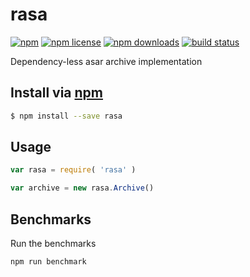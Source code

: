 # rasa
[![npm](https://img.shields.io/npm/v/rasa.svg?style=flat-square)](https://npmjs.com/package/rasa)
[![npm license](https://img.shields.io/npm/l/rasa.svg?style=flat-square)](https://npmjs.com/package/rasa)
[![npm downloads](https://img.shields.io/npm/dm/rasa.svg?style=flat-square)](https://npmjs.com/package/rasa)
[![build status](https://img.shields.io/travis/jhermsmeier/node-rasa/master.svg?style=flat-square)](https://travis-ci.org/jhermsmeier/node-rasa)

Dependency-less asar archive implementation

## Install via [npm](https://npmjs.com)

```sh
$ npm install --save rasa
```

## Usage

```js
var rasa = require( 'rasa' )
```

```js
var archive = new rasa.Archive()
```

## Benchmarks

Run the benchmarks

```
npm run benchmark
```
